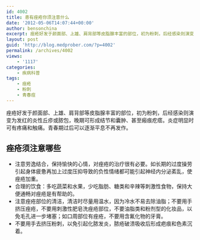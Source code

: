 ```yaml
---
id: 4002
title: 患有痤疮你须注意什么
date: '2012-05-06T14:07:44+00:00'
author: bensonchina
excerpt: 痤疮好发于颜面部、上雄、肩背部等皮脂腺丰富的部位，初为粉刺，后经感染则演变为发红的炎性丘疹或脓包，晚期可形成结节和囊肿、甚至瘢痕疙瘩。炎症明显时可有疼痛和触痛。青春期过后可以逐渐平息不再发作。
layout: post
guid: 'http://blog.medprober.com/?p=4002'
permalink: /archives/4002
views:
    - '1117'
categories:
    - 疾病科普
tags:
    - 痤疮
    - 粉刺
    - 青春痘
---
```


痤疮好发于颜面部、上雄、肩背部等皮脂腺丰富的部位，初为粉刺，后经感染则演变为发红的炎性丘疹或脓包，晚期可形成结节和囊肿、甚至瘢痕疙瘩。炎症明显时可有疼痛和触痛。青春期过后可以逐渐平息不再发作。

## 痤疮须注意哪些

- 注意劳逸结合，保持愉快的心情，对痤疮的治疗很有必要。如长期的过度操劳引起身体疲惫再加上过度压抑导致的负性情绪都可能引起神经内分泌紊乱，使痤疮加重。
- 合理的饮食：多吃蔬菜和水果，少吃脂肪、糖类和辛辣等刺激性食物，保持大便通畅对痤疮是有帮助的。
- 注意痤疮部位的清洁，清洁时尽量用温水，因为冷水不易去除油脂；不要用手挤压痤疮，不要用刺激性肥皂洗痤疮部位，不要油脂类和粉剂型的化妆品，以免毛孔进一步堵塞；如口周部位有痤疮，不要用含氟化物的牙膏。
- 不要用手去挤压粉刺，以免引起化脓发炎，脓疮破溃吸收后形成疤痕和色素沉着。